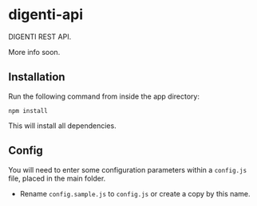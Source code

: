 # digenti-api

DIGENTI REST API.

More info soon.

## Installation

Run the following command from inside the app directory:

```
npm install
```

This will install all dependencies.

## Config

You will need to enter some configuration parameters within a `config.js` file, placed in the main folder.

- Rename `config.sample.js` to `config.js` or create a copy by this name.
